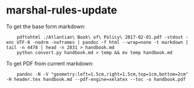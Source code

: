 # marshal-rules-update

To get the base form markdown:

```
    pdftohtml ./Atlantian\ Book\ of\ Policy\ 2017-02-01.pdf -stdout -enc UTF-8 -nodrm -noframes | pandoc -f html --wrap=none -t markdown | tail -n 4478 | head -n 2831 > handbook.md
    python convert.py handbook.md > temp && mv temp handbook.md
```

To get PDF from current markdown:

```
    pandoc -N -V "geometry:left=1.5cm,right=1.5cm,top=1cm,bottom=2cm" -H header.tex handbook.md --pdf-engine=xelatex --toc -o handbook.pdf
```
